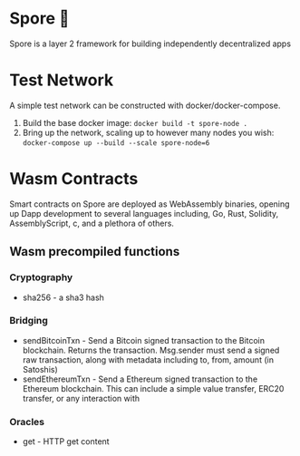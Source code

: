 # Spore 🍄
Spore is a layer 2 framework for building independently decentralized apps

# Test Network

A simple test network can be constructed with docker/docker-compose.

1. Build the base docker image: 
    `docker build -t spore-node .`
2. Bring up the network, scaling up to however many nodes you wish: 
    `docker-compose up --build --scale spore-node=6`


# Wasm Contracts

Smart contracts on Spore are deployed as WebAssembly binaries, opening up Dapp development to several languages including, Go, Rust, Solidity, AssemblyScript, c, and a plethora of others.

## Wasm precompiled functions

### Cryptography
* sha256 - a sha3 hash

### Bridging
* sendBitcoinTxn - Send a Bitcoin signed transaction to the Bitcoin blockchain. Returns the transaction. Msg.sender must send a signed raw transaction, along with metadata including to, from, amount (in Satoshis)
* sendEthereumTxn - Send a Ethereum signed transaction to the Ethereum blockchain. This can include a simple value transfer, ERC20 transfer, or any interaction with 

### Oracles
* get - HTTP get content
